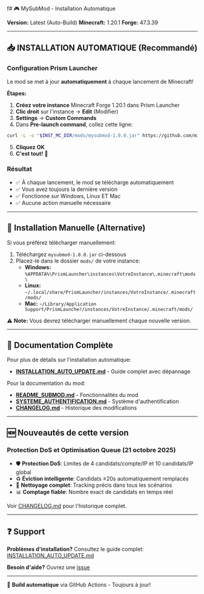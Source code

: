 f# 🎮 MySubMod - Installation Automatique

**Version:** Latest (Auto-Build)
**Minecraft:** 1.20.1
**Forge:** 47.3.39

---

## 📥 INSTALLATION AUTOMATIQUE (Recommandé)

### Configuration Prism Launcher

Le mod se met à jour **automatiquement** à chaque lancement de Minecraft!

**Étapes:**

1. **Créez votre instance** Minecraft Forge 1.20.1 dans Prism Launcher
2. **Clic droit** sur l'instance → **Edit** (Modifier)
3. **Settings** → **Custom Commands**
4. Dans **Pre-launch command**, collez cette ligne:

```bash
curl -L -o "$INST_MC_DIR/mods/mysubmod-1.0.0.jar" https://github.com/minecraftcomportementhumain/MOD1/releases/download/latest/mysubmod-1.0.0.jar
```

5. **Cliquez OK**
6. **C'est tout!** 🎉

### Résultat

- ✅ À chaque lancement, le mod se télécharge automatiquement
- ✅ Vous avez toujours la dernière version
- ✅ Fonctionne sur Windows, Linux ET Mac
- ✅ Aucune action manuelle nécessaire

---

## 🔧 Installation Manuelle (Alternative)

Si vous préférez télécharger manuellement:

1. Téléchargez `mysubmod-1.0.0.jar` ci-dessous
2. Placez-le dans le dossier `mods/` de votre instance:
   - **Windows:** `%APPDATA%\PrismLauncher\instances\VotreInstance\.minecraft\mods\`
   - **Linux:** `~/.local/share/PrismLauncher/instances/VotreInstance/.minecraft/mods/`
   - **Mac:** `~/Library/Application Support/PrismLauncher/instances/VotreInstance/.minecraft/mods/`

⚠️ **Note:** Vous devrez télécharger manuellement chaque nouvelle version.

---

## 📖 Documentation Complète

Pour plus de détails sur l'installation automatique:
- **[INSTALLATION_AUTO_UPDATE.md](https://github.com/minecraftcomportementhumain/MOD1/blob/main/INSTALLATION_AUTO_UPDATE.md)** - Guide complet avec dépannage

Pour la documentation du mod:
- **[README_SUBMOD.md](https://github.com/minecraftcomportementhumain/MOD1/blob/main/README_SUBMOD.md)** - Fonctionnalités du mod
- **[SYSTEME_AUTHENTIFICATION.md](https://github.com/minecraftcomportementhumain/MOD1/blob/main/SYSTEME_AUTHENTIFICATION.md)** - Système d'authentification
- **[CHANGELOG.md](https://github.com/minecraftcomportementhumain/MOD1/blob/main/CHANGELOG.md)** - Historique des modifications

---

## 🆕 Nouveautés de cette version

### Protection DoS et Optimisation Queue (21 octobre 2025)
- 🛡️ **Protection DoS**: Limites de 4 candidats/compte/IP et 10 candidats/IP global
- ♻️ **Éviction intelligente**: Candidats ≥20s automatiquement remplacés
- 🧹 **Nettoyage complet**: Tracking précis dans tous les scénarios
- 📊 **Comptage fiable**: Nombre exact de candidats en temps réel

Voir [CHANGELOG.md](https://github.com/minecraftcomportementhumain/MOD1/blob/main/CHANGELOG.md) pour l'historique complet.

---

## ❓ Support

**Problèmes d'installation?** Consultez le guide complet: [INSTALLATION_AUTO_UPDATE.md](https://github.com/minecraftcomportementhumain/MOD1/blob/main/INSTALLATION_AUTO_UPDATE.md)

**Besoin d'aide?** Ouvrez une [issue](https://github.com/minecraftcomportementhumain/MOD1/issues)

---

🤖 **Build automatique** via GitHub Actions - Toujours à jour!
